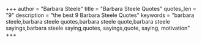 +++
author = "Barbara Steele"
title = "Barbara Steele Quotes"
quotes_len = "9"
description = "the best 9 Barbara Steele Quotes"
keywords = "barbara steele,barbara steele quotes,barbara steele quote,barbara steele sayings,barbara steele saying,quotes, sayings,quote, saying, motivation"
+++
